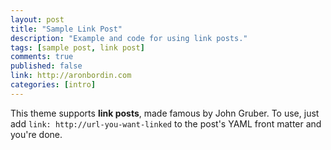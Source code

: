 ```yaml
---
layout: post
title: "Sample Link Post"
description: "Example and code for using link posts."
tags: [sample post, link post]
comments: true
published: false
link: http://aronbordin.com
categories: [intro]
---
```


This theme supports **link posts**, made famous by John Gruber. To use, just add `link: http://url-you-want-linked` to the post's YAML front matter and you're done.

